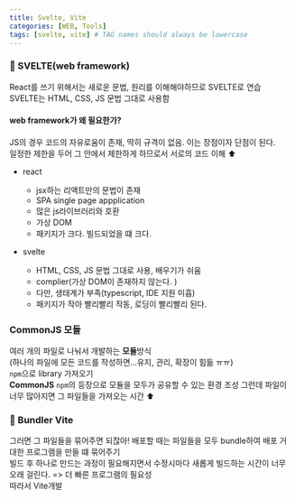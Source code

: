 ```yaml
---
title: Svelte, Vite
categories: [WEB, Tools]
tags: [svelte, vite] # TAG names should always be lowercase
---
```


### 🔨 SVELTE(web framework)

React를 쓰기 위해서는 새로운 문법, 원리를 이해해야하므로 SVELTE로 연습  
SVELTE는 HTML, CSS, JS 문법 그대로 사용함

#### web framework가 왜 필요한가?

JS의 경우 코드의 자유로움이 존재, 딱히 규격이 없음. 이는 장점이자 단점이 된다.  
일정한 제한을 두어 그 안에서 제한하게 하므로서 서로의 코드 이해 ⬆️

- react

  - jsx하는 리액트만의 문법이 존재
  - SPA single page appplication
  - 많은 js라이브러리와 호환
  - 가상 DOM
  - 패키지가 크다. 빌드되었을 떄 크다.

- svelte
  - HTML, CSS, JS 문법 그대로 사용, 배우기가 쉬움
  - complier(가상 DOM이 존재하지 않는다. )
  - 다만, 생태계가 부족(typescript, IDE 지원 미흡)
  - 패키지가 작아 빨리빨리 작동, 로딩이 빨리빨리 된다.

### CommonJS 모듈

여러 개의 파일로 나눠서 개발하는 **모듈**방식  
(하나의 파일에 모든 코드를 작성하면...유지, 관리, 확장이 힘듦 ㅠㅠ)  
`npm`으로 library 가져오기  
**CommonJS** `npm`의 등장으로 모듈을 모두가 공유할 수 있는 환경 조성
그런데 파일이 너무 많아지면 그 파일들을 가져오는 시간 ⬆️

### 🔨 Bundler Vite

그러면 그 파일들을 묶어주면 되잖아! 배포할 때는 파일들을 모두 bundle하여 배포
거대한 프로그램을 만들 떄 묶어주기  
빌드 후 하나로 만드는 과정이 필요해지면서 수정시마다 새롭게 빌드하는 시간이 너무 오래 걸린다. => 더 빠른 프로그램의 필요성  
따라서 Vite개발
